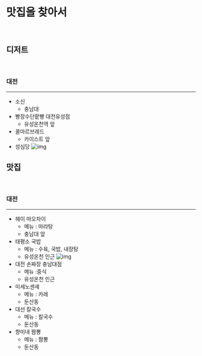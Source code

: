 # 맛집을 찾아서
<br/>

## 디저트
<br/>

### 대전
---
- 소신
  - 충남대
- 빵장수단팥빵 대전유성점
  - 유성온천역 앞
- 콜마르브레드
  - 카이스트 앞
- 성심당
  ![img](https://ak-d.tripcdn.com/images/1i63l22347kts2dsh31FB.jpg?proc=source/trip)


## 맛집
<br/>

### 대전
---
- 헤이 마오차이
  - 메뉴 : 마라탕
  - 충남대 앞
- 태평소 국밥
  - 메뉴 : 수육, 국밥, 내장탕
  - 유성온천 인근
  ![img](https://thingool123.godohosting.com/data/goods/21/07/29/1000021873/1000021873_detail_05.jpg)
- 대전 손짜장 충남대점
  - 메뉴 :중식
  - 유성온천 인근
- 미세노센세
  - 메뉴 : 카레
  - 둔산동
- 대선 칼국수
  - 메뉴 : 칼국수
  - 둔산동
- 향미네 짬뽕
  - 메뉴 : 짬뽕
  - 둔산동
